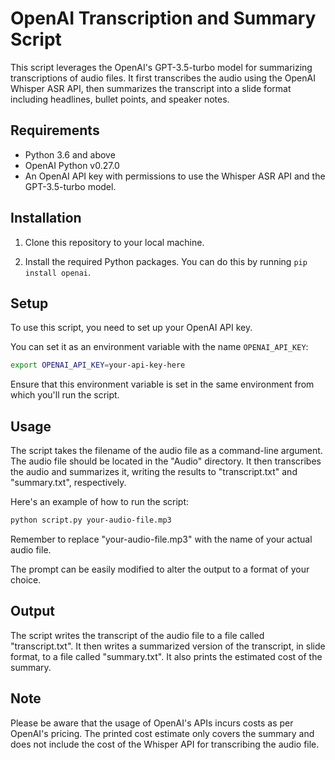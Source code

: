 # OpenAI Transcription and Summary Script

This script leverages the OpenAI's GPT-3.5-turbo model for summarizing transcriptions of audio files. It first transcribes the audio using the OpenAI Whisper ASR API, then summarizes the transcript into a slide format including headlines, bullet points, and speaker notes.

## Requirements

- Python 3.6 and above
- OpenAI Python v0.27.0
- An OpenAI API key with permissions to use the Whisper ASR API and the GPT-3.5-turbo model.

## Installation

1. Clone this repository to your local machine.

2. Install the required Python packages. You can do this by running `pip install openai`.

## Setup

To use this script, you need to set up your OpenAI API key. 

You can set it as an environment variable with the name `OPENAI_API_KEY`:

```bash
export OPENAI_API_KEY=your-api-key-here
```

Ensure that this environment variable is set in the same environment from which you'll run the script.

## Usage

The script takes the filename of the audio file as a command-line argument. The audio file should be located in the "Audio" directory. It then transcribes the audio and summarizes it, writing the results to "transcript.txt" and "summary.txt", respectively.

Here's an example of how to run the script:

```bash
python script.py your-audio-file.mp3
```

Remember to replace "your-audio-file.mp3" with the name of your actual audio file.

The prompt can be easily modified to alter the output to a format of your choice. 

## Output

The script writes the transcript of the audio file to a file called "transcript.txt". It then writes a summarized version of the transcript, in slide format, to a file called "summary.txt". It also prints the estimated cost of the summary.

## Note

Please be aware that the usage of OpenAI's APIs incurs costs as per OpenAI's pricing. The printed cost estimate only covers the summary and does not include the cost of the Whisper API for transcribing the audio file.